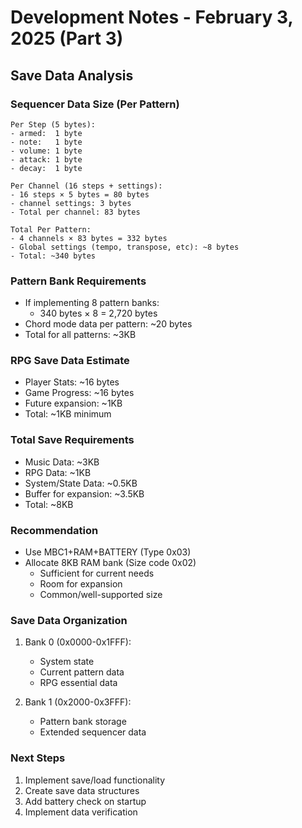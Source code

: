 # Development Notes - February 3, 2025 (Part 3)

## Save Data Analysis

### Sequencer Data Size (Per Pattern)
```
Per Step (5 bytes):
- armed:  1 byte
- note:   1 byte
- volume: 1 byte
- attack: 1 byte
- decay:  1 byte

Per Channel (16 steps + settings):
- 16 steps × 5 bytes = 80 bytes
- channel settings: 3 bytes
- Total per channel: 83 bytes

Total Per Pattern:
- 4 channels × 83 bytes = 332 bytes
- Global settings (tempo, transpose, etc): ~8 bytes
- Total: ~340 bytes
```

### Pattern Bank Requirements
- If implementing 8 pattern banks:
  - 340 bytes × 8 = 2,720 bytes
- Chord mode data per pattern: ~20 bytes
- Total for all patterns: ~3KB

### RPG Save Data Estimate
- Player Stats: ~16 bytes
- Game Progress: ~16 bytes
- Future expansion: ~1KB
- Total: ~1KB minimum

### Total Save Requirements
- Music Data: ~3KB
- RPG Data: ~1KB
- System/State Data: ~0.5KB
- Buffer for expansion: ~3.5KB
- Total: ~8KB

### Recommendation
- Use MBC1+RAM+BATTERY (Type 0x03)
- Allocate 8KB RAM bank (Size code 0x02)
  - Sufficient for current needs
  - Room for expansion
  - Common/well-supported size

### Save Data Organization
1. Bank 0 (0x0000-0x1FFF):
   - System state
   - Current pattern data
   - RPG essential data

2. Bank 1 (0x2000-0x3FFF):
   - Pattern bank storage
   - Extended sequencer data

### Next Steps
1. Implement save/load functionality
2. Create save data structures
3. Add battery check on startup
4. Implement data verification